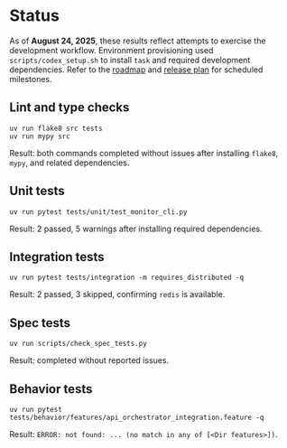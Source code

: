 # Status

As of **August 24, 2025**, these results reflect attempts to exercise the
development workflow. Environment provisioning used `scripts/codex_setup.sh`
to install `task` and required development dependencies. Refer to the
[roadmap](ROADMAP.md) and [release plan](docs/release_plan.md) for
scheduled milestones.

## Lint and type checks
```text
uv run flake8 src tests
uv run mypy src
```
Result: both commands completed without issues after installing
`flake8`, `mypy`, and related dependencies.

## Unit tests
```text
uv run pytest tests/unit/test_monitor_cli.py
```
Result: 2 passed, 5 warnings after installing required dependencies.

## Integration tests
```text
uv run pytest tests/integration -m requires_distributed -q
```
Result: 2 passed, 3 skipped, confirming `redis` is available.

## Spec tests
```text
uv run scripts/check_spec_tests.py
```
Result: completed without reported issues.

## Behavior tests
```text
uv run pytest tests/behavior/features/api_orchestrator_integration.feature -q
```
Result: `ERROR: not found: ... (no match in any of [<Dir features>])`.
